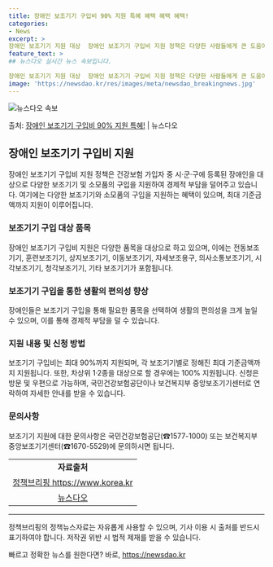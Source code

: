 ```yaml
---
title: 장애인 보조기기 구입비 90% 지원 특혜 혜택 혜택 혜택!
categories:
- News
excerpt: >
장애인 보조기기 지원 대상  장애인 보조기기 구입비 지원 정책은 다양한 사람들에게 큰 도움이 됩니다. 건강보…
feature_text: >
## 뉴스다오 실시간 뉴스 속보입니다.

장애인 보조기기 지원 대상  장애인 보조기기 구입비 지원 정책은 다양한 사람들에게 큰 도움이 됩니다. 건강보…
image: 'https://newsdao.kr/res/images/meta/newsdao_breakingnews.jpg'
---
```


![뉴스다오 속보](https://newsdao.kr/res/images/meta/newsdao_breakingnews.jpg)

<p>출처: <a href="https://newsdao.kr/4564" rel="dofollow">장애인 보조기기 구입비 90% 지원 특혜!</a> | 뉴스다오</p>

<h2 data-ke-size="size26">장애인 보조기기 구입비 지원</h2>
<p data-ke-size="size16">장애인 보조기기 구입비 지원 정책은 건강보험 가입자 중 시·군·구에 등록된 장애인을 대상으로 다양한 보조기기 및 소모품의 구입을 지원하여 경제적 부담을 덜어주고 있습니다. 여기에는 다양한 보조기기와 소모품의 구입을 지원하는 혜택이 있으며, 최대 기준금액까지 지원이 이루어집니다.</p>

<h3>보조기기 구입 대상 품목</h3>
<p data-ke-size="size16">장애인 보조기기 구입비 지원은 다양한 품목을 대상으로 하고 있으며, 이에는 전동보조기기, 훈련보조기기, 상지보조기기, 이동보조기기, 자세보조용구, 의사소통보조기기, 시각보조기기, 청각보조기기, 기타 보조기기가 포함됩니다.</p>

<h3>보조기기 구입을 통한 생활의 편의성 향상</h3>
<p data-ke-size="size16">장애인들은 보조기기 구입을 통해 필요한 품목을 선택하여 생활의 편의성을 크게 높일 수 있으며, 이를 통해 경제적 부담을 덜 수 있습니다.</p>

<h3>지원 내용 및 신청 방법</h3>
<p data-ke-size="size16">보조기기 구입비는 최대 90%까지 지원되며, 각 보조기기별로 정해진 최대 기준금액까지 지원됩니다. 또한, 차상위 1·2종을 대상으로 할 경우에는 100% 지원됩니다. 신청은 방문 및 우편으로 가능하며, 국민건강보험공단이나 보건복지부 중앙보조기기센터로 연락하여 자세한 안내를 받을 수 있습니다.</p>

<h3>문의사항</h3>
<p data-ke-size="size16">보조기기 지원에 대한 문의사항은 국민건강보험공단(☎1577-1000) 또는 보건복지부 중앙보조기기센터(☎1670-5529)에 문의하시면 됩니다.</p>

<table>
  <tr>
    <td style="text-align: center; height: 17px;"><b>자료출처</b></td>
  </tr>
  <tr>
    <td style="text-align: center; height: 17px;"><a href="https://www.korea.kr">정책브리핑 https://www.korea.kr</a></td>
  </tr>
  <tr>
    <td style="text-align: center; height: 17px;"><a href="https://newsdao.kr/4564">뉴스다오</a></td>
  </tr>
</table>
<hr>

<p data-ke-size="size16">정책브리핑의 정책뉴스자료는 자유롭게 사용할 수 있으며, 기사 이용 시 출처를 반드시 표기하여야 합니다. 저작권 위반 시 법적 제재를 받을 수 있습니다.</p> 

빠르고 정확한 뉴스를 원한다면? 바로, <a href="https://newsdao.kr" rel="dofollow">https://newsdao.kr</a>


    
